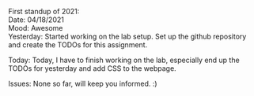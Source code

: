 First standup of 2021:<br>
Date: 04/18/2021 <br>
Mood: Awesome <br>
Yesterday: Started working on the lab setup. Set up the github repository and create the TODOs for this assignment. <br>

Today: Today, I have to finish working on the lab, especially end up the TODOs for yesterday and add CSS to the webpage. <br>

Issues: None so far, will keep you informed. :)